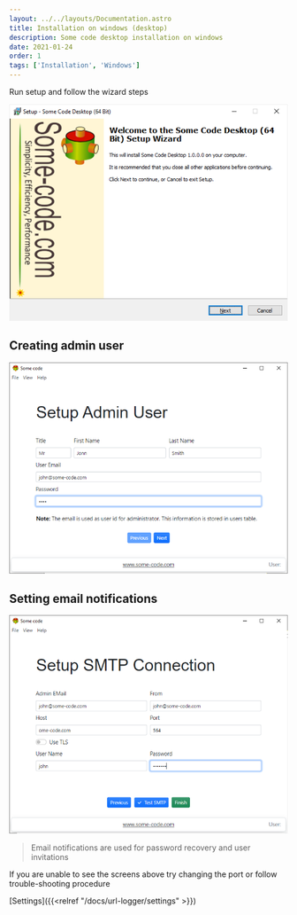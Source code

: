 ```yaml
---
layout: ../../layouts/Documentation.astro
title: Installation on windows (desktop)
description: Some code desktop installation on windows
date: 2021-01-24
order: 1
tags: ['Installation', 'Windows']
---
```


Run setup and follow the wizard steps

![Setup](../../assets/setup.png)

## Creating admin user

![Create Admin User](../../assets/setup-admin.png)

## Setting email notifications

![Setting up email notifications](../../assets/setup-smtp.png)

> Email notifications are used for password recovery and user invitations

If you are unable to see the screens above try changing the port or follow trouble-shooting procedure

[Settings]({{<relref "/docs/url-logger/settings" >}})
